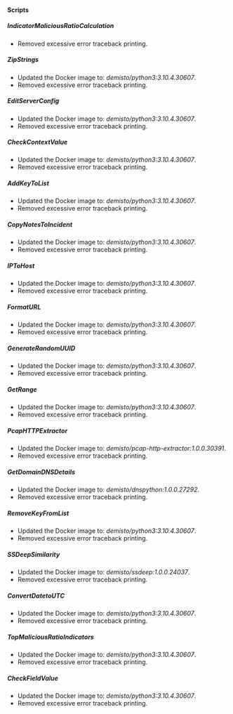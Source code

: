 
#### Scripts
##### IndicatorMaliciousRatioCalculation
- Removed excessive error traceback printing.
##### ZipStrings
- Updated the Docker image to: *demisto/python3:3.10.4.30607*.
- Removed excessive error traceback printing.
##### EditServerConfig
- Updated the Docker image to: *demisto/python3:3.10.4.30607*.
- Removed excessive error traceback printing.

##### CheckContextValue
- Updated the Docker image to: *demisto/python3:3.10.4.30607*.
- Removed excessive error traceback printing.

##### AddKeyToList
- Updated the Docker image to: *demisto/python3:3.10.4.30607*.
- Removed excessive error traceback printing.

##### CopyNotesToIncident
- Updated the Docker image to: *demisto/python3:3.10.4.30607*.
- Removed excessive error traceback printing.

##### IPToHost
- Updated the Docker image to: *demisto/python3:3.10.4.30607*.
- Removed excessive error traceback printing.

##### FormatURL
- Updated the Docker image to: *demisto/python3:3.10.4.30607*.
- Removed excessive error traceback printing.

##### GenerateRandomUUID
- Updated the Docker image to: *demisto/python3:3.10.4.30607*.
- Removed excessive error traceback printing.

##### GetRange
- Updated the Docker image to: *demisto/python3:3.10.4.30607*.
- Removed excessive error traceback printing.

##### PcapHTTPExtractor
- Updated the Docker image to: *demisto/pcap-http-extractor:1.0.0.30391*.
- Removed excessive error traceback printing.

##### GetDomainDNSDetails
- Updated the Docker image to: *demisto/dnspython:1.0.0.27292*.
- Removed excessive error traceback printing.

##### RemoveKeyFromList
- Updated the Docker image to: *demisto/python3:3.10.4.30607*.
- Removed excessive error traceback printing.

##### SSDeepSimilarity
- Updated the Docker image to: *demisto/ssdeep:1.0.0.24037*.
- Removed excessive error traceback printing.

##### ConvertDatetoUTC
- Updated the Docker image to: *demisto/python3:3.10.4.30607*.
- Removed excessive error traceback printing.

##### TopMaliciousRatioIndicators
- Updated the Docker image to: *demisto/python3:3.10.4.30607*.
- Removed excessive error traceback printing.

##### CheckFieldValue
- Updated the Docker image to: *demisto/python3:3.10.4.30607*.
- Removed excessive error traceback printing.

